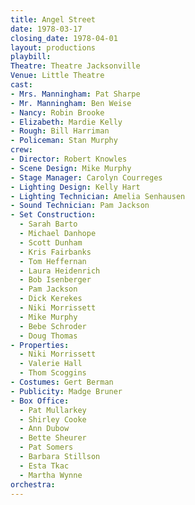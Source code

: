 ```yaml
---
title: Angel Street
date: 1978-03-17
closing_date: 1978-04-01
layout: productions
playbill:
Theatre: Theatre Jacksonville
Venue: Little Theatre
cast:
- Mrs. Manningham: Pat Sharpe
- Mr. Manningham: Ben Weise
- Nancy: Robin Brooke
- Elizabeth: Mardie Kelly
- Rough: Bill Harriman
- Policeman: Stan Murphy
crew:
- Director: Robert Knowles
- Scene Design: Mike Murphy
- Stage Manager: Carolyn Courreges
- Lighting Design: Kelly Hart
- Lighting Technician: Amelia Senhausen
- Sound Technician: Pam Jackson
- Set Construction:
  - Sarah Barto
  - Michael Danhope
  - Scott Dunham
  - Kris Fairbanks
  - Tom Heffernan
  - Laura Heidenrich
  - Bob Isenberger
  - Pam Jackson
  - Dick Kerekes
  - Niki Morrissett
  - Mike Murphy
  - Bebe Schroder
  - Doug Thomas
- Properties:
  - Niki Morrissett
  - Valerie Hall
  - Thom Scoggins
- Costumes: Gert Berman
- Publicity: Madge Bruner
- Box Office:
  - Pat Mullarkey
  - Shirley Cooke
  - Ann Dubow
  - Bette Sheurer
  - Pat Somers
  - Barbara Stillson
  - Esta Tkac
  - Martha Wynne
orchestra:
---
```


